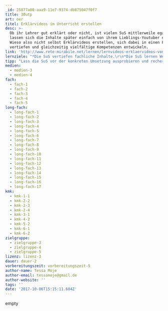 ```yaml
---
_id: 25877a00-aaa9-11e7-9374-db875047f0f7
title: 30utp
art: oer
titel: Erklärvideos im Unterricht erstellen
desc: >-
  Ob ihr Lehrer gut erklärt oder nicht, ist vielen SuS mittlerweile egal. Sie
  lassen sich die Inhalte später einfach von ihrem Lieblings-Youtuber erklären.
  Wieso also nicht selbst Erklärvideos erstellen, sich dabei in einen Fachinhalt
  vertiefen und gleichzeitig vielfältige Kompetenzen entwickeln.
link: 'http://www.rete-mirabile.net/lernen/lernvideos-erklaervideos-von-schuelern'
lernziele: "*Die SuS vertiefen fachliche Inhalte.\r\n*Die SuS lernen Werkzeuge für die Videoproduktion kennen.\r\n*Die SuS reflektieren Kriterien für hilfreiche Erklärvideos.\r\n*Die SuS lernen ein größeres Projekt sinnvoll zu strukturieren.\r\n*Die SuS kooperieren bei der Erstellung eines kreativen Produkts."
tipp: "Lass die SuS vor der konkreten Umsetzung ausprobieren und recherchieren, mit welchen Apps sie Videos aufnehmen und nachbearbeiten können und wie die Videos nachher auf deinem Computer landen.\r\nVideos bewerten? Testet doch mal, wie effektiv sie den Mitschülern den Inhalt vermitteln konnten!"
medien:
  - medien-3
  - medien-4
fach:
  - fach-1
  - fach-2
  - fach-3
  - fach-4
  - fach-5
long-fach:
  - long-fach-1
  - long-fach-2
  - long-fach-3
  - long-fach-4
  - long-fach-5
  - long-fach-6
  - long-fach-7
  - long-fach-8
  - long-fach-9
  - long-fach-10
  - long-fach-11
  - long-fach-12
  - long-fach-13
  - long-fach-14
  - long-fach-15
  - long-fach-16
  - long-fach-17
kmk:
  - kmk-1-1
  - kmk-2-2
  - kmk-2-3
  - kmk-2-4
  - kmk-3-1
  - kmk-4-2
  - kmk-5-2
  - kmk-6-1
  - kmk-6-2
zielgruppe:
  - zielgruppe-3
  - zielgruppe-4
  - zielgruppe-5
lizenz: lizenz-3
dauer: dauer-2
vorbereitungszeit: vorbereitungszeit-5
author-name: Tessa Moje
author-email: tessamoje@gmail.de
author-website: ''
tags: ''
date: '2017-10-06T15:15:11.604Z'
---
```

empty
